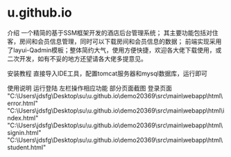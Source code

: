 # u.github.io
介绍
一个精简的基于SSM框架开发的酒店后台管理系统； 其主要功能包括对住客，房间和会员信息管理，同时可以下载房间和会员信息的数据； 前端实现采用了layui-Qadmin模板；整体简约大气，使用方便快捷，欢迎各大佬下载使用，或二次开发，如有不妥的地方还望请各大佬多提意见。

安装教程
直接导入IDE工具，配置tomcat服务器和mysql数据库，运行即可

使用说明
运行登陆
左栏操作相应功能
部分页面截图
登录页面
"C:\Users\jdsfg\Desktop\su\u.github.io\demo20369\src\main\webapp\html\error.html"
"C:\Users\jdsfg\Desktop\su\u.github.io\demo20369\src\main\webapp\html\index.html"
"C:\Users\jdsfg\Desktop\su\u.github.io\demo20369\src\main\webapp\html\signin.html"
"C:\Users\jdsfg\Desktop\su\u.github.io\demo20369\src\main\webapp\html\student.html"
